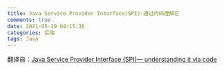 ```yaml
---
title: Java Service Provider Interface(SPI)-通过代码理解它
comments: true
date: 2021-05-19 08:15:36
categories: 后端
tags: Java
---
```


翻译自：[Java Service Provider Interface (SPI)— understanding it via code](https://itnext.io/java-service-provider-interface-understanding-it-via-code-30e1dd45a091)





